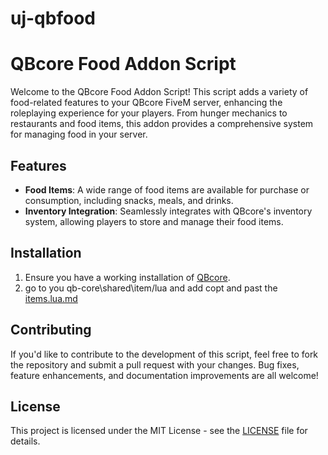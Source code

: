 # uj-qbfood

# QBcore Food Addon Script

Welcome to the QBcore Food Addon Script! This script adds a variety of food-related features to your QBcore FiveM server, enhancing the roleplaying experience for your players. From hunger mechanics to restaurants and food items, this addon provides a comprehensive system for managing food in your server.

## Features

- **Food Items**: A wide range of food items are available for purchase or consumption, including snacks, meals, and drinks.
- **Inventory Integration**: Seamlessly integrates with QBcore's inventory system, allowing players to store and manage their food items.


## Installation

1. Ensure you have a working installation of [QBcore](https://github.com/qbcore-framework/qb-core).
2. go to you qb-core\shared\item/lua and add copt and past the [items.lua.md](items.lua.md)


## Contributing

If you'd like to contribute to the development of this script, feel free to fork the repository and submit a pull request with your changes. Bug fixes, feature enhancements, and documentation improvements are all welcome!

## License

This project is licensed under the MIT License - see the [LICENSE](LICENSE) file for details.

